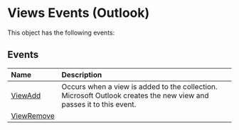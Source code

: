 
# Views Events (Outlook)
This object has the following events:

## Events



|**Name**|**Description**|
|:-----|:-----|
| [ViewAdd](926eb4eb-7585-5bb0-b214-6e116a01375e.md)|Occurs when a view is added to the collection. Microsoft Outlook creates the new view and passes it to this event.|
| [ViewRemove](http://msdn.microsoft.com/library/703ab446-35a8-f6d2-2575-f5c24da40560%28Office.15%29.aspx)||
